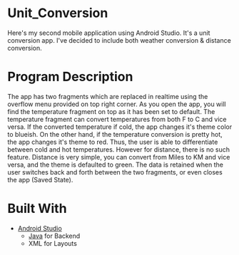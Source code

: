 # Unit_Conversion
Here's my second mobile application using Android Studio. It's a unit conversion app. I've decided to include both weather conversion &amp; distance conversion. 
# Program Description
The app has two fragments which are replaced in realtime using the overflow menu provided on top right corner. As you open the app, you will find the temperature fragment on top as it has been set to default. The temperature fragment can convert temperatures from both F to C and vice versa. If the converted temperature if cold, the app changes it's theme color to blueish. On the other hand, if the temperature conversion is pretty hot, the app changes it's theme to red. Thus, the user is able to differentiate between cold and hot temperatures. However for distance, there is no such feature. Distance is very simple, you can convert from Miles to KM and vice versa, and the theme is defaulted to green. The data is retained when the user switches back and forth between the two fragments, or even closes the app (Saved State).
# Built With
* [Android Studio] 
  * [Java] for Backend 
  * XML for Layouts

[Android Studio]: https://developer.android.com/studio
[Java]: https://www.oracle.com/java/technologies/javase-downloads.html
